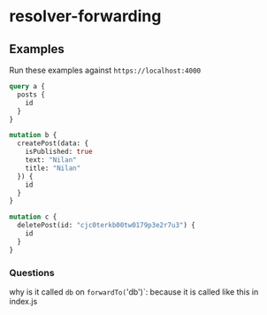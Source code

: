 # resolver-forwarding

## Examples

Run these examples against `https://localhost:4000`

```graphql
query a {
  posts {
    id
  }
}

mutation b {
  createPost(data: {
    isPublished: true
    text: "Nilan"
    title: "Nilan"
  }) {
    id
  }
}

mutation c {
  deletePost(id: "cjc0terkb00tw0179p3e2r7u3") {
    id
  }
}
```

### Questions

why is it called `db` on `forwardTo(`'db')`: because it is called like this in index.js
